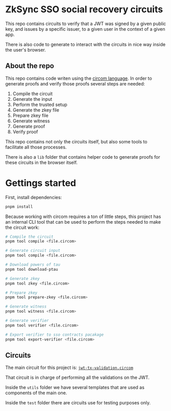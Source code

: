 # ZkSync SSO social recovery circuits

This repo contains circuits to verify that a JWT was signed
by a given public key, and issues by a specific issuer,
to a given user in the context of a given app.

There is also code to generate to interact
with the circuits in nice way inside the user's
browser.

## About the repo

This repo contains code writen using the [circom language](https://docs.circom.io/).
In order to generate proofs and verify those proofs several steps are needed:

1. Compile the circuit
2. Generate the input
3. Perform the trusted setup
4. Generate the zkey file
5. Prepare zkey file
6. Generate witness
7. Generate proof
8. Verify proof

This repo contains not only the circuits itself, but also
some tools to facilitate all those processes.

There is also a `lib` folder that contains helper
code to generate proofs for these circuits in the browser itself.

# Gettings started

First, install dependencies:

```bash
pnpm install
```

Because working with circom requires a ton of little steps, this
project has an internal CLI tool that can be used to perform
the steps needed to make the circuit work:

```bash
# Compile the circuit
pnpm tool compile <file.circom>

# Generate circuit input
pnpm tool compile <file.circom>

# Download powers of tau
pnpm tool download-ptau

# Generate zkey
pnpm tool zkey <file.circom>

# Prepare zkey
pnpm tool prepare-zkey <file.circom>

# Generate witness
pnpm tool witness <file.circom>

# Generate verifier
pnpm tool verifier <file.circom>

# Export verifier to sso contracts pacakage
pnpm tool export-verifier <file.circom>
```


## Circuits

The main circuit for this project is: [`jwt-tx-validation.circom`](./jwt-tx-validation.circom)

That circuit is in charge of performing all the validations on the JWT.

Inside the `utils` folder we have several templates that are used as components of the main one.

Inside the `test` folder there are circuits use for testing purposes only.

